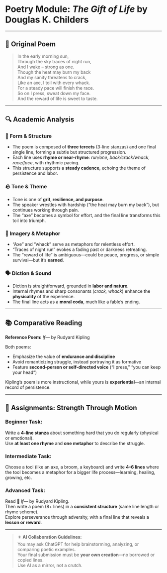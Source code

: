 
# Poetry Module: *The Gift of Life* by Douglas K. Childers

---

## 📜 Original Poem

> In the early morning sun,  
> Through the sky traces of night run,  
> And I wake – strong as one.  
> Though the heat may burn my back  
> And my sanity threatens to crack,  
> Like an axe, I toil with every whack.  
> For a steady pace will finish the race.  
> So on I press, sweat down my face.  
> And the reward of life is sweet to taste.

---

## 🔍 Academic Analysis

### 🧱 Form & Structure

- The poem is composed of **three tercets** (3-line stanzas) and one final single line, forming a subtle but structured progression.
- Each line uses **rhyme or near-rhyme**: *run/one*, *back/crack/whack*, *race/face*, with rhythmic pacing.
- This structure supports a **steady cadence**, echoing the theme of persistence and labor.

### 🪨 Tone & Theme

- Tone is one of **grit, resilience, and purpose**.
- The speaker wrestles with hardship (“the heat may burn my back”), but continues working through pain.
- The “axe” becomes a symbol for effort, and the final line transforms this toil into triumph.

### 🎨 Imagery & Metaphor

- “Axe” and “whack” serve as metaphors for relentless effort.
- “Traces of night run” evokes a fading past or darkness retreating.
- The “reward of life” is ambiguous—could be peace, progress, or simple survival—but it’s **earned**.

### 🗣️ Diction & Sound

- Diction is straightforward, grounded in **labor and nature**.
- Internal rhymes and sharp consonants (*crack, whack*) enhance the **physicality** of the experience.
- The final line acts as a **moral coda**, much like a fable’s ending.

---

## 📚 Comparative Reading

**Reference Poem:** *If—* by Rudyard Kipling

Both poems:
- Emphasize the value of **endurance and discipline**
- Avoid romanticizing struggle, instead portraying it as formative
- Feature **second-person or self-directed voice** (“I press,” “you can keep your head”)

Kipling’s poem is more instructional, while yours is **experiential**—an internal record of persistence.

---

## 📘 Assignments: Strength Through Motion

### Beginner Task:
Write a **4-line stanza** about something hard that you do regularly (physical or emotional).  
Use **at least one rhyme** and **one metaphor** to describe the struggle.

### Intermediate Task:
Choose a tool (like an axe, a broom, a keyboard) and write **4–6 lines** where the tool becomes a metaphor for a bigger life process—learning, healing, growing, etc.

### Advanced Task:
Read 📖 *If—* by Rudyard Kipling.  
Then write a poem (8+ lines) in a **consistent structure** (same line length or rhyme scheme).  
Explore perseverance through adversity, with a final line that reveals a **lesson or reward**.

---

> ✴️ **AI Collaboration Guidelines:**  
You may ask ChatGPT for help brainstorming, analyzing, or comparing poetic examples.  
Your final submission must be **your own creation**—no borrowed or copied lines.  
Use AI as a mirror, not a crutch.
